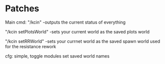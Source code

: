 # Patches

Main cmd: "/kcin" -outputs the current status of everything

"/kcin setPlotsWorld" -sets your current world as the saved plots world

"/kcin setRRWorld" -sets your currnet world as the saved spawn world used for the resistance rework
      
cfg: simple, toggle modules set saved world names
